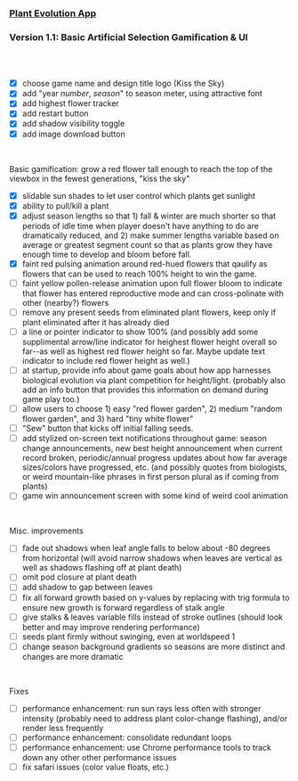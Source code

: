 ### [Plant Evolution App](https://github.com/matthewmain/plant_evolution_app) 
### Version 1.1: Basic Artificial Selection Gamification & UI

<br>
<br>

- [X] choose game name and design title logo (Kiss the Sky)
- [X] add "year _number_, _season_" to season meter, using attractive font
- [X] add highest flower tracker
- [X] add restart button
- [X] add shadow visibility toggle
- [X] add image download button

<br>

Basic gamification: grow a red flower tall enough to reach the top of the viewbox in the fewest generations, "kiss the sky"

- [X] slidable sun shades to let user control which plants get sunlight
- [X] ability to pull/kill a plant
- [X] adjust season lengths so that 1) fall & winter are much shorter so that periods of idle time when player doesn't have anything to do are dramatically reduced, and 2) make summer lengths variable based on average or greatest segment count so that as plants grow they have enough time to develop and bloom before fall.
- [X] faint red pulsing animation around red-hued flowers that qaulify as flowers that can be used to reach 100% height to win the game.
- [ ] faint yellow pollen-release animation upon full flower bloom to indicate that flower has entered reproductive mode and can cross-polinate with other (nearby?) flowers
- [ ] remove any present seeds from eliminated plant flowers, keep only if plant eliminated after it has already died
- [ ] a line or pointer indicator to show 100% (and possibly add some supplimental arrow/line indicator for heighest flower height overall so far--as well as highest red flower height so far. Maybe update text indicator to include red flower height as well.)
- [ ] at startup, provide info about game goals about how app harnesses biological evolution via plant competition for height/light. (probably also add an info button that provides this information on demand during game play too.)
- [ ] allow users to choose 1) easy "red flower garden", 2) medium "random flower garden", and 3) hard "tiny white flower"
- [ ] "Sew" button that kicks off initial falling seeds.
- [ ] add stylized on-screen text notifications throughout game: season change announcements, new best height announcement when current record broken, periodic/annual progress updates about how far average sizes/colors have progressed, etc. (and possibly quotes from biologists, or weird mountain-like phrases in first person plural as if coming from plants)
- [ ] game win announcement screen with some kind of weird cool animation

<br>

Misc. improvements

- [ ] fade out shadows when leaf angle falls to below about -80 degrees from horizontal (will avoid narrow shadows when leaves are vertical as well as shadows flashing off at plant death)
- [ ] omit pod closure at plant death
- [ ] add shadow to gap between leaves
- [ ] fix all forward growth based on y-values by replacing with trig formula to ensure new growth is forward regardless of stalk angle
- [ ] give stalks & leaves variable fills instead of stroke outlines (should look better and may improve rendering performance)
- [ ] seeds plant firmly without swinging, even at worldspeed 1
- [ ] change season background gradients so seasons are more distinct and changes are more dramatic

<br>

Fixes

- [ ] performance enhancement: run sun rays less often with stronger intensity (probably need to address plant color-change flashing), and/or render less frequently
- [ ] performance enhancement: consolidate redundant loops
- [ ] performance enhancement: use Chrome performance tools to track down any other other performance issues
- [ ] fix safari issues (color value floats, etc.)
